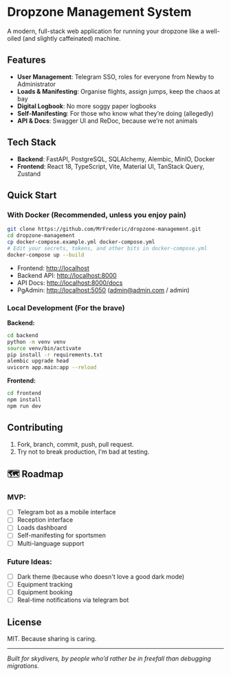 # Dropzone Management System

A modern, full-stack web application for running your dropzone like a well-oiled (and slightly caffeinated) machine.

## Features

- **User Management**: Telegram SSO, roles for everyone from Newby to Administrator
- **Loads & Manifesting**: Organise flights, assign jumps, keep the chaos at bay
- **Digital Logbook**: No more soggy paper logbooks
- **Self-Manifesting**: For those who know what they’re doing (allegedly)
- **API & Docs**: Swagger UI and ReDoc, because we’re not animals

## Tech Stack

- **Backend**: FastAPI, PostgreSQL, SQLAlchemy, Alembic, MinIO, Docker
- **Frontend**: React 18, TypeScript, Vite, Material UI, TanStack Query, Zustand

## Quick Start

### With Docker (Recommended, unless you enjoy pain)

```bash
git clone https://github.com/MrFrederic/dropzone-management.git
cd dropzone-management
cp docker-compose.example.yml docker-compose.yml
# Edit your secrets, tokens, and other bits in docker-compose.yml
docker-compose up --build
```

- Frontend: [http://localhost](http://localhost)
- Backend API: [http://localhost:8000](http://localhost:8000)
- API Docs: [http://localhost:8000/docs](http://localhost:8000/docs)
- PgAdmin: [http://localhost:5050](http://localhost:5050) (admin@admin.com / admin)

### Local Development (For the brave)

**Backend:**
```bash
cd backend
python -m venv venv
source venv/bin/activate
pip install -r requirements.txt
alembic upgrade head
uvicorn app.main:app --reload
```

**Frontend:**
```bash
cd frontend
npm install
npm run dev
```

## Contributing

1. Fork, branch, commit, push, pull request.
2. Try not to break production, I'm bad at testing.

## 🗺️ Roadmap

### MVP:
- [ ] Telegram bot as a mobile interface
- [ ] Reception interface
- [ ] Loads dashboard
- [ ] Self-manifesting for sportsmen
- [ ] Multi-language support

### Future Ideas:
- [ ] Dark theme (because who doesn't love a good dark mode)
- [ ] Equipment tracking
- [ ] Equipment booking
- [ ] Real-time notifications via telegram bot

## License

MIT. Because sharing is caring.

---

*Built for skydivers, by people who’d rather be in freefall than debugging migrations.*